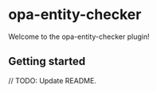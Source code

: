 # opa-entity-checker

Welcome to the opa-entity-checker plugin!

## Getting started


// TODO: Update README.
